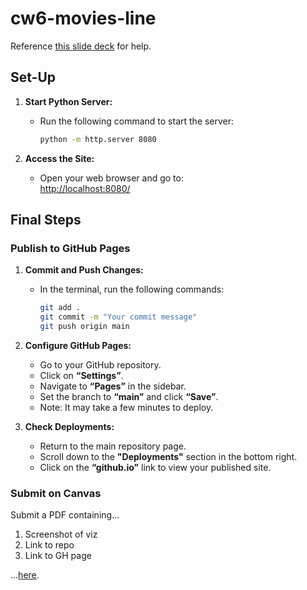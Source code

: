 # cw6-movies-line
Reference [this slide deck](https://docs.google.com/presentation/d/178dXDMYRSvrp25KjIS7Ac8QC8FeczKLJ/edit#slide=id.p1) for help.

## Set-Up
1. **Start Python Server:**
   - Run the following command to start the server:
     ```bash
     python -m http.server 8080
     ```

2. **Access the Site:**
   - Open your web browser and go to:  
     [http://localhost:8080/](http://localhost:8080/)

## Final Steps

### Publish to GitHub Pages
1. **Commit and Push Changes:**
   - In the terminal, run the following commands:
     ```bash
     git add .
     git commit -m "Your commit message"
     git push origin main
     ```

2. **Configure GitHub Pages:**
   - Go to your GitHub repository.
   - Click on **“Settings”**.
   - Navigate to **“Pages”** in the sidebar.
   - Set the branch to **“main”** and click **“Save”**.
   - Note: It may take a few minutes to deploy.

3. **Check Deployments:**
   - Return to the main repository page.
   - Scroll down to the **"Deployments"** section in the bottom right.
   - Click on the **“github.io”** link to view your published site.

### Submit on Canvas
Submit a PDF containing...
1. Screenshot of viz
2. Link to repo
3. Link to GH page

...[here](https://canvas.uw.edu/courses/1787156/assignments/9866872).
